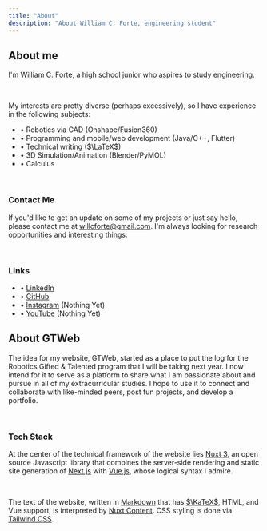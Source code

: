 ```yaml
---
title: "About"
description: "About William C. Forte, engineering student"
---
```


## About me

I'm William C. Forte, a high school junior who aspires to study engineering.

<br>

My interests are pretty diverse (perhaps excessively), so I have experience in the following subjects:

* $\bullet$ Robotics via CAD (Onshape/Fusion360)
* $\bullet$ Programming and mobile/web development (Java/C++, Flutter)
* $\bullet$ Technical writing ($\LaTeX$)
* $\bullet$ 3D Simulation/Animation (Blender/PyMOL)
* $\bullet$ Calculus

<br>

### Contact Me

If you'd like to get an update on some of my projects or just say hello, please contact me at <span class="link">[willcforte@gmail.com](mailto:willcforte@gmail.com)</span>. I'm always looking for research opportunities and interesting things.

<br>

### Links

* $\bullet$ <span class="link">[LinkedIn](https://www.linkedin.com/in/willcforte/)</span>
* $\bullet$ <span class="link">[GitHub](https://github.com/willcforte)</span>
* $\bullet$ <span class="link">[Instagram](https://www.instagram.com/willcforte/)</span> (Nothing Yet)
* $\bullet$ <span class="link">[YouTube](https://www.youtube.com/@willcforte)</span> (Nothing Yet)

## About GTWeb

The idea for my website, GTWeb, started as a place to put the log for the Robotics Gifted & Talented program that I will be taking next year. I now intend for it to serve as a platform to share what I am passionate about and pursue in all of my extracurricular studies. I hope to use it to connect and collaborate with like-minded peers, post fun projects, and develop a portfolio.

<br>

### Tech Stack

At the center of the technical framework of the website lies [Nuxt 3](https://nuxt.com/blog/v3), an open source Javascript library that combines the server-side rendering and static site generation of [Next.js](https://nextjs.org/) with [Vue.js](https://vuejs.org/), whose logical syntax I admire.

<br>

The text of the website, written in [Markdown](https://en.wikipedia.org/wiki/Markdown) that has [$\KaTeX$](https://katex.org/), HTML, and Vue support, is interpreted by [Nuxt Content](https://content.nuxtjs.org/). CSS styling is done via [Tailwind CSS](https://tailwindcss.com/).
